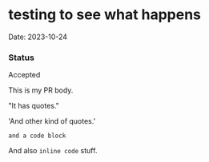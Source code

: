 # testing to see what happens

Date: 2023-10-24

### Status

Accepted

This is my PR body.

"It has quotes."

'And other kind of quotes.'

```
and a code block
```

And also `inline code` stuff.
